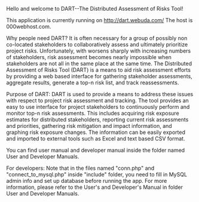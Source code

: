 Hello and welcome to DART--The Distributed Assessment of Risks Tool!

This application is currently running on http://dart.webuda.com/
The host is 000webhost.com.

Why people need DART?
It is often necessary for a group of possibly non co-located stakeholders to collaboratively assess and ultimately prioritize project risks. Unfortunately, with worsens sharply with increasing numbers of stakeholders, risk assessment becomes nearly impossible when stakeholders are not all in the same place at the same time. The Distributed Assessment of Risks Tool (DART) is a means to aid risk assessment efforts by providing a web based interface for gathering stakeholder assessments, aggregate results, generate a top-n risk list, and track reassessments.

Purpose of DART:
DART is used to provide a means to address these issues with respect to project risk assessment and tracking. The tool provides an easy to use interface for project stakeholders to continuously perform and monitor top-n risk assessments. This includes acquiring risk exposure estimates for distributed stakeholders, reporting current risk assessments and priorities, gathering risk mitigation and impact information, and graphing risk exposure changes. The information can be easily exported and imported to external tools such as Excel and text based CSV format.

You can find user manual and developer manual inside the folder named User and Developer Manuals.

For developers:
Note that in the files named "conn.php" and "connect_to_mysql.php" inside "include" folder, you need to fill in MySQL admin info and set up database before running the app. For more information, please refer to the User's and Developer's Manual in folder User and Developer Manuals.
